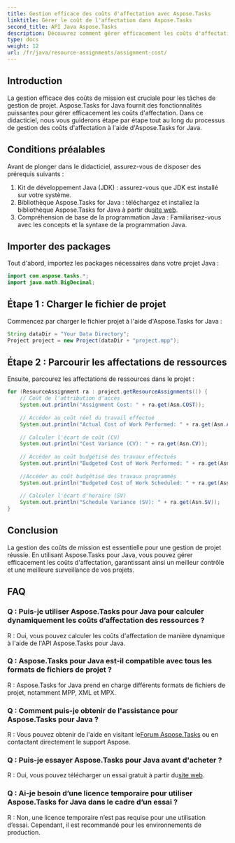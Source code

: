 ```yaml
---
title: Gestion efficace des coûts d'affectation avec Aspose.Tasks
linktitle: Gérer le coût de l'affectation dans Aspose.Tasks
second_title: API Java Aspose.Tasks
description: Découvrez comment gérer efficacement les coûts d'affectation dans Aspose.Tasks pour Java. Guide étape par étape pour gérer efficacement les ressources du projet.
type: docs
weight: 12
url: /fr/java/resource-assignments/assignment-cost/
---
```

## Introduction
La gestion efficace des coûts de mission est cruciale pour les tâches de gestion de projet. Aspose.Tasks for Java fournit des fonctionnalités puissantes pour gérer efficacement les coûts d'affectation. Dans ce didacticiel, nous vous guiderons étape par étape tout au long du processus de gestion des coûts d'affectation à l'aide d'Aspose.Tasks for Java.
## Conditions préalables
Avant de plonger dans le didacticiel, assurez-vous de disposer des prérequis suivants :
1. Kit de développement Java (JDK) : assurez-vous que JDK est installé sur votre système.
2.  Bibliothèque Aspose.Tasks for Java : téléchargez et installez la bibliothèque Aspose.Tasks for Java à partir du[site web](https://releases.aspose.com/tasks/java/).
3. Compréhension de base de la programmation Java : Familiarisez-vous avec les concepts et la syntaxe de la programmation Java.

## Importer des packages
Tout d'abord, importez les packages nécessaires dans votre projet Java :
```java
import com.aspose.tasks.*;
import java.math.BigDecimal;
```
## Étape 1 : Charger le fichier de projet
Commencez par charger le fichier projet à l'aide d'Aspose.Tasks for Java :
```java
String dataDir = "Your Data Directory";
Project project = new Project(dataDir + "project.mpp");
```
## Étape 2 : Parcourir les affectations de ressources
Ensuite, parcourez les affectations de ressources dans le projet :
```java
for (ResourceAssignment ra : project.getResourceAssignments()) {
    // Coût de l'attribution d'accès
    System.out.println("Assignment Cost: " + ra.get(Asn.COST));
    
    // Accéder au coût réel du travail effectué
    System.out.println("Actual Cost of Work Performed: " + ra.get(Asn.ACWP));
    
    // Calculer l'écart de coût (CV)
    System.out.println("Cost Variance (CV): " + ra.get(Asn.CV));
    
    // Accéder au coût budgétisé des travaux effectués
    System.out.println("Budgeted Cost of Work Performed: " + ra.get(Asn.BCWP));
    
    //Accéder au coût budgétisé des travaux programmés
    System.out.println("Budgeted Cost of Work Scheduled: " + ra.get(Asn.BCWS));
    
    // Calculer l'écart d'horaire (SV)
    System.out.println("Schedule Variance (SV): " + ra.get(Asn.SV));
}
```

## Conclusion
La gestion des coûts de mission est essentielle pour une gestion de projet réussie. En utilisant Aspose.Tasks pour Java, vous pouvez gérer efficacement les coûts d'affectation, garantissant ainsi un meilleur contrôle et une meilleure surveillance de vos projets.
## FAQ
### Q : Puis-je utiliser Aspose.Tasks pour Java pour calculer dynamiquement les coûts d’affectation des ressources ?
R : Oui, vous pouvez calculer les coûts d'affectation de manière dynamique à l'aide de l'API Aspose.Tasks pour Java.
### Q : Aspose.Tasks pour Java est-il compatible avec tous les formats de fichiers de projet ?
R : Aspose.Tasks for Java prend en charge différents formats de fichiers de projet, notamment MPP, XML et MPX.
### Q : Comment puis-je obtenir de l'assistance pour Aspose.Tasks pour Java ?
 R : Vous pouvez obtenir de l'aide en visitant le[Forum Aspose.Tasks](https://forum.aspose.com/c/tasks/15) ou en contactant directement le support Aspose.
### Q : Puis-je essayer Aspose.Tasks pour Java avant d'acheter ?
 R : Oui, vous pouvez télécharger un essai gratuit à partir du[site web](https://releases.aspose.com/).
### Q : Ai-je besoin d’une licence temporaire pour utiliser Aspose.Tasks for Java dans le cadre d’un essai ?
R : Non, une licence temporaire n’est pas requise pour une utilisation d’essai. Cependant, il est recommandé pour les environnements de production.